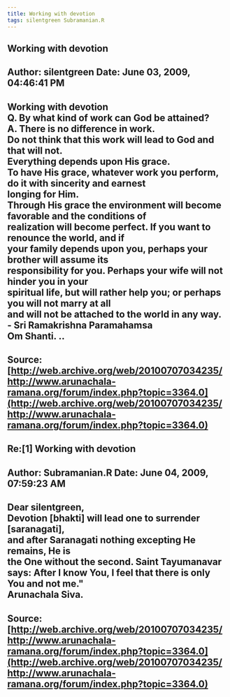 ```yaml
--- 
title: Working with devotion   
tags: silentgreen Subramanian.R  
---  
```

## Working with devotion  
Author: silentgreen         Date: June 03, 2009, 04:46:41 PM  
---  
**Working with devotion**   
Q. By what kind of work can God be attained?   
A. There is no difference in work.   
Do not think that this work will lead to God and that will not.   
Everything depends upon His grace.   
To have His grace, whatever work you perform, do it with sincerity and earnest  
longing for Him.   
Through His grace the environment will become favorable and the conditions of  
realization will become perfect. If you want to renounce the world, and if  
your family depends upon you, perhaps your brother will assume its  
responsibility for you. Perhaps your wife will not hinder you in your  
spiritual life, but will rather help you; or perhaps you will not marry at all  
and will not be attached to the world in any way.   
\- Sri Ramakrishna Paramahamsa   
Om Shanti. ..
 ---  
Source:[http://web.archive.org/web/20100707034235/http://www.arunachala-ramana.org/forum/index.php?topic=3364.0](http://web.archive.org/web/20100707034235/http://www.arunachala-ramana.org/forum/index.php?topic=3364.0)   
---  

## Re:[1] Working with devotion  
Author: Subramanian.R       Date: June 04, 2009, 07:59:23 AM  
---  
Dear silentgreen,   
Devotion [bhakti] will lead one to surrender [saranagati],   
and after Saranagati nothing excepting He remains, He is   
the One without the second. Saint Tayumanavar says: After I know You, I feel that there is only You and not me."   
Arunachala Siva.
 ---  
Source:[http://web.archive.org/web/20100707034235/http://www.arunachala-ramana.org/forum/index.php?topic=3364.0](http://web.archive.org/web/20100707034235/http://www.arunachala-ramana.org/forum/index.php?topic=3364.0)   
---  

